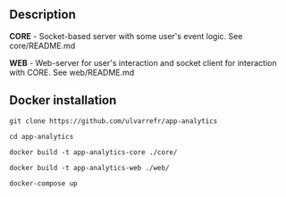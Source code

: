 ## Description

**CORE** - Socket-based server with some user's event logic. See core/README.md

**WEB** - Web-server for user's interaction and socket client for interaction with CORE. See web/README.md

## Docker installation

`git clone https://github.com/ulvarrefr/app-analytics`

`cd app-analytics`

`docker build -t app-analytics-core ./core/`

`docker build -t app-analytics-web ./web/`

`docker-compose up`


